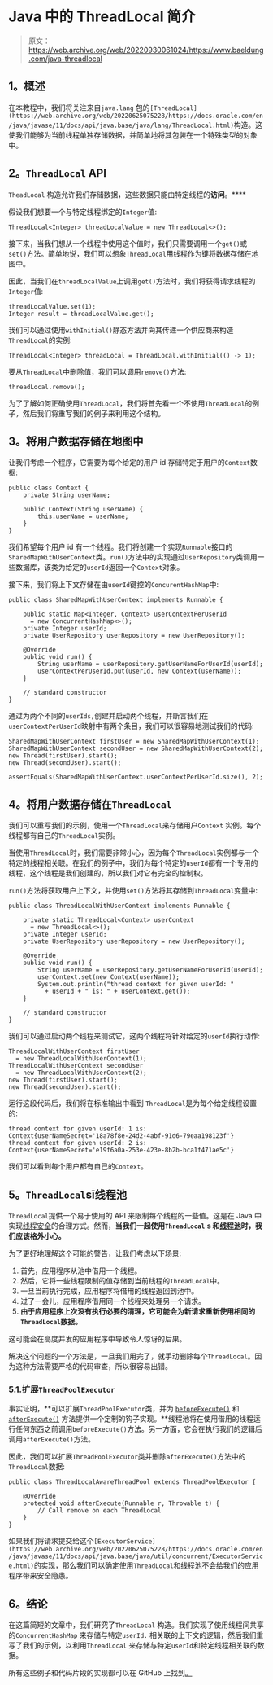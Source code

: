# Java 中的 ThreadLocal 简介

> 原文：<https://web.archive.org/web/20220930061024/https://www.baeldung.com/java-threadlocal>

## 1。概述

在本教程中，我们将关注来自`java.lang` 包的`[ThreadLocal](https://web.archive.org/web/20220625075228/https://docs.oracle.com/en/java/javase/11/docs/api/java.base/java/lang/ThreadLocal.html)`构造。这使我们能够为当前线程单独存储数据，并简单地将其包装在一个特殊类型的对象中。

## 2。`ThreadLocal` API

`TheadLocal` 构造允许我们存储数据，这些数据只能由特定线程的**访问**。****

假设我们想要一个与特定线程绑定的`Integer`值:

```
ThreadLocal<Integer> threadLocalValue = new ThreadLocal<>();
```

接下来，当我们想从一个线程中使用这个值时，我们只需要调用一个`get()`或`set()`方法。简单地说，我们可以想象`ThreadLocal`用线程作为键将数据存储在地图中。

因此，当我们在`threadLocalValue`上调用`get()`方法时，我们将获得请求线程的`Integer`值:

```
threadLocalValue.set(1);
Integer result = threadLocalValue.get();
```

我们可以通过使用`withInitial()`静态方法并向其传递一个供应商来构造`ThreadLocal`的实例:

```
ThreadLocal<Integer> threadLocal = ThreadLocal.withInitial(() -> 1);
```

要从`ThreadLocal`中删除值，我们可以调用`remove()`方法:

```
threadLocal.remove();
```

为了了解如何正确使用`ThreadLocal`，我们将首先看一个不使用`ThreadLocal`的例子，然后我们将重写我们的例子来利用这个结构。

## 3。将用户数据存储在地图中

让我们考虑一个程序，它需要为每个给定的用户 id 存储特定于用户的`Context`数据:

```
public class Context {
    private String userName;

    public Context(String userName) {
        this.userName = userName;
    }
}
```

我们希望每个用户 id 有一个线程。我们将创建一个实现`Runnable`接口的`SharedMapWithUserContext`类。`run()`方法中的实现通过`UserRepository`类调用一些数据库，该类为给定的`userId`返回一个`Context`对象。

接下来，我们将上下文存储在由`userId`键控的`ConcurentHashMap`中:

```
public class SharedMapWithUserContext implements Runnable {

    public static Map<Integer, Context> userContextPerUserId
      = new ConcurrentHashMap<>();
    private Integer userId;
    private UserRepository userRepository = new UserRepository();

    @Override
    public void run() {
        String userName = userRepository.getUserNameForUserId(userId);
        userContextPerUserId.put(userId, new Context(userName));
    }

    // standard constructor
}
```

通过为两个不同的`userIds,`创建并启动两个线程，并断言我们在`userContextPerUserId`映射中有两个条目，我们可以很容易地测试我们的代码:

```
SharedMapWithUserContext firstUser = new SharedMapWithUserContext(1);
SharedMapWithUserContext secondUser = new SharedMapWithUserContext(2);
new Thread(firstUser).start();
new Thread(secondUser).start();

assertEquals(SharedMapWithUserContext.userContextPerUserId.size(), 2);
```

## 4。将用户数据存储在`ThreadLocal`

我们可以重写我们的示例，使用一个`ThreadLocal`来存储用户`Context` 实例。每个线程都有自己的`ThreadLocal`实例。

当使用`ThreadLocal`时，我们需要非常小心，因为每个`ThreadLocal`实例都与一个特定的线程相关联。在我们的例子中，我们为每个特定的`userId`都有一个专用的线程，这个线程是我们创建的，所以我们对它有完全的控制权。

`run()`方法将获取用户上下文，并使用`set()`方法将其存储到`ThreadLocal`变量中:

```
public class ThreadLocalWithUserContext implements Runnable {

    private static ThreadLocal<Context> userContext 
      = new ThreadLocal<>();
    private Integer userId;
    private UserRepository userRepository = new UserRepository();

    @Override
    public void run() {
        String userName = userRepository.getUserNameForUserId(userId);
        userContext.set(new Context(userName));
        System.out.println("thread context for given userId: " 
          + userId + " is: " + userContext.get());
    }

    // standard constructor
}
```

我们可以通过启动两个线程来测试它，这两个线程将针对给定的`userId`执行动作:

```
ThreadLocalWithUserContext firstUser 
  = new ThreadLocalWithUserContext(1);
ThreadLocalWithUserContext secondUser 
  = new ThreadLocalWithUserContext(2);
new Thread(firstUser).start();
new Thread(secondUser).start();
```

运行这段代码后，我们将在标准输出中看到 `ThreadLocal`是为每个给定线程设置的:

```
thread context for given userId: 1 is: Context{userNameSecret='18a78f8e-24d2-4abf-91d6-79eaa198123f'}
thread context for given userId: 2 is: Context{userNameSecret='e19f6a0a-253e-423e-8b2b-bca1f471ae5c'}
```

我们可以看到每个用户都有自己的`Context`。

## 5。`ThreadLocal`sī线程池

`ThreadLocal`提供一个易于使用的 API 来限制每个线程的一些值。这是在 Java 中实现[线程安全](/web/20220625075228/https://www.baeldung.com/java-thread-safety)的合理方式。然而，**当我们一起使用`ThreadLocal`** **s 和[线程池](/web/20220625075228/https://www.baeldung.com/thread-pool-java-and-guava)时，我们应该格外小心。**

为了更好地理解这个可能的警告，让我们考虑以下场景:

1.  首先，应用程序从池中借用一个线程。
2.  然后，它将一些线程限制的值存储到当前线程的`ThreadLocal`中。
3.  一旦当前执行完成，应用程序将借用的线程返回到池中。
4.  过了一会儿，应用程序借用同一个线程来处理另一个请求。
5.  **由于应用程序上次没有执行必要的清理，它可能会为新请求重新使用相同的`ThreadLocal`数据。**

这可能会在高度并发的应用程序中导致令人惊讶的后果。

解决这个问题的一个方法是，一旦我们用完了，就手动删除每个`ThreadLocal`。因为这种方法需要严格的代码审查，所以很容易出错。

### 5.1.扩展`ThreadPoolExecutor`

事实证明，**可以扩展`ThreadPoolExecutor`类，并为 [`beforeExecute()`](https://web.archive.org/web/20220625075228/https://docs.oracle.com/en/java/javase/11/docs/api/java.base/java/util/concurrent/ThreadPoolExecutor.html#beforeExecute(java.lang.Thread,java.lang.Runnable)) 和 [`afterExecute()`](https://web.archive.org/web/20220625075228/https://docs.oracle.com/en/java/javase/11/docs/api/java.base/java/util/concurrent/ThreadPoolExecutor.html#afterExecute(java.lang.Runnable,java.lang.Throwable)) 方法提供一个定制的钩子实现。**线程池将在使用借用的线程运行任何东西之前调用`beforeExecute()`方法。另一方面，它会在执行我们的逻辑后调用`afterExecute()`方法。

因此，我们可以扩展`ThreadPoolExecutor`类并删除`afterExecute()`方法中的`ThreadLocal`数据:

```
public class ThreadLocalAwareThreadPool extends ThreadPoolExecutor {

    @Override
    protected void afterExecute(Runnable r, Throwable t) {
        // Call remove on each ThreadLocal
    }
}
```

如果我们将请求提交给这个`[ExecutorService](https://web.archive.org/web/20220625075228/https://docs.oracle.com/en/java/javase/11/docs/api/java.base/java/util/concurrent/ExecutorService.html)`的实现，那么我们可以确定使用`ThreadLocal`和线程池不会给我们的应用程序带来安全隐患。

## 6。结论

在这篇简短的文章中，我们研究了`ThreadLocal` 构造。我们实现了使用线程间共享的`ConcurrentHashMap` 来存储与特定`userId.` 相关联的上下文的逻辑，然后我们重写了我们的示例，以利用`ThreadLocal` 来存储与特定`userId`和特定线程相关联的数据。

所有这些例子和代码片段的实现都可以在 GitHub 上找到[。](https://web.archive.org/web/20220625075228/https://github.com/eugenp/tutorials/tree/master/core-java-modules/core-java-concurrency-advanced)
